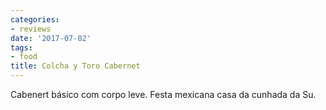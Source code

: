```yaml
---
categories:
- reviews
date: '2017-07-02'
tags:
- food
title: Colcha y Toro Cabernet
---
```


Cabenert básico com corpo leve. Festa mexicana casa da cunhada da Su.